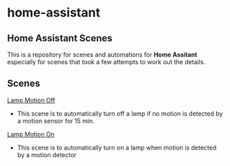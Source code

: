 # home-assistant
## Home Assistant Scenes
This is a repository for scenes and automations for **Home Assitant** especially for scenes that took a few attempts to work out the details.  
## Scenes
[Lamp Motion Off](https://github.com/jamth4/home-assistant/blob/main/scenes/motion_lamp_off.yml)  
* This scene is to automatically turn off a lamp if no motion is detected by a motion sensor for 15 min.  

[Lamp Motion On](https://github.com/jamth4/home-assistant/blob/main/scenes/motion_lamp_on.yml)
* This scene is to automatically turn on a lamp when motion is detected by a motion detector

